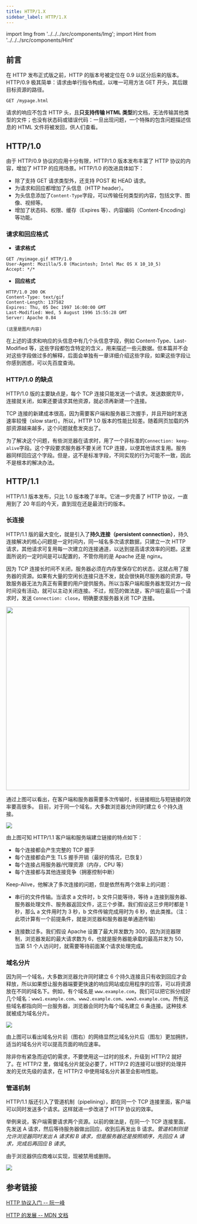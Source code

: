 ```yaml
---
title: HTTP/1.X
sidebar_label: HTTP/1.X
---
```


import Img from '../../../src/components/Img'; import Hint from '../../../src/components/Hint'

## 前言

在 HTTP 发布正式版之前，HTTP 的版本号被定位在 0.9 以区分后来的版本。HTTP/0.9 极其简单：请求由单行指令构成，以唯一可用方法 GET 开头，其后跟目标资源的路径。

```
GET /mypage.html
```

请求的响应不包含 HTTP 头，且**只支持传输 HTML 类型**的文档，无法传输其他类型的文件；也没有状态码或错误代码：一旦出现问题，一个特殊的包含问题描述信息的 HTML 文件将被发回，供人们查看。

## HTTP/1.0

由于 HTTP/0.9 协议的应用十分有限，HTTP/1.0 版本发布丰富了 HTTP 协议的内容，增加了 HTTP 的应用场景。HTTP/1.0 的改进具体如下：

- 除了支持 GET 请求类型外，还支持 POST 和 HEAD 请求。
- 为请求和回应都增加了头信息（HTTP header）。
- 为头信息添加了`Content-Type`字段，可以传输任何类型的内容，包括文字、图像、视频等。
- 增加了状态码、权限、缓存（Expires 等）、内容编码（Content-Encoding）等功能。

### 请求和回应格式

- **请求格式**

```
GET /myimage.gif HTTP/1.0
User-Agent: Mozilla/5.0 (Macintosh; Intel Mac OS X 10_10_5)
Accept: */*
```

- **回应格式**

```
HTTP/1.0 200 OK
Content-Type: text/gif
Content-Length: 137582
Expires: Thu, 05 Dec 1997 16:00:00 GMT
Last-Modified: Wed, 5 August 1996 15:55:28 GMT
Server: Apache 0.84

(这里是图片内容)
```

在上述的请求和响应的头信息中有几个头信息字段，例如 Content-Type、Last-Modified 等，这些字段都包含特定的含义，用来描述一些元数据。但本篇并不会对这些字段做过多的解释，后面会单独有一章详细介绍这些字段，如果这些字段让你感到困惑，可以先百度查询。

### HTTP/1.0 的缺点

HTTP/1.0 版的主要缺点是，每个 TCP 连接只能发送一个请求。发送数据完毕，连接就关闭，如果还要请求其他资源，就必须再新建一个连接。

TCP 连接的新建成本很高，因为需要客户端和服务器三次握手，并且开始时发送速率较慢（slow start）。所以，HTTP 1.0 版本的性能比较差。随着网页加载的外部资源越来越多，这个问题就愈发突出了。

为了解决这个问题，有些浏览器在请求时，用了一个非标准的`Connection: keep-alive`字段。这个字段要求服务器不要关闭 TCP 连接，以便其他请求复用。服务器同样回应这个字段。但是，这不是标准字段，不同实现的行为可能不一致，因此不是根本的解决办法。

## HTTP/1.1

HTTP/1.1 版本发布，只比 1.0 版本晚了半年。它进一步完善了 HTTP 协议，一直用到了 20 年后的今天，直到现在还是最流行的版本。

### 长连接

HTTP/1.1 版的最大变化，就是引入了**持久连接（persistent connection）**，持久连接解决的核心问题是一定时间内，同一域名多次请求数据，只建立一次 HTTP 请求，其他请求可复用每一次建立的连接通道，以达到提高请求效率的问题。这里面所说的一定时间是可以配置的，不管你用的是 Apache 还是 nginx。

因为 TCP 连接长时间不关闭，服务器必须在内存里保存它的状态，这就占用了服务器的资源。如果有大量的空闲长连接只连不发，就会很快耗尽服务器的资源，导致服务器无法为真正有需要的用户提供服务。所以当客户端和服务器发现对方一段时间没有活动，就可以主动关闭连接。不过，规范的做法是，客户端在最后一个请求时，发送 `Connection: close`，明确要求服务器关闭 TCP 连接。

<Img width="500" legend="图：长短链接对比图" src="https://cosmos-x.oss-cn-hangzhou.aliyuncs.com/FKLcnQ.jpg" />

通过上图可以看出，在客户端和服务器需要多次传输时，长链接相比与短链接的效率要高很多。 <Hint type="tip">目前，对于同一个域名，大多数浏览器允许同时建立 6 个持久连接。</Hint>

<Img w="750" src='https://cosmos-x.oss-cn-hangzhou.aliyuncs.com/aomjQ8.png'/>

由上图可知 HTTP/1.1 客户端和服务端建立链接的特点如下：

- 每个连接都会产生完整的 TCP 握手
- 每个连接都会产生 TLS 握手开销（最好的情况，已恢复）
- 每个连接占用服务器/代理资源（内存，CPU 等）
- 每个连接都与其他连接竞争（拥塞控制中断）

Keep-Alive，他解决了多次连接的问题，但是依然有两个效率上的问题：

- 串行的文件传输。当请求 a 文件时，b 文件只能等待，等待 a 连接到服务器、服务器处理文件、服务器返回文件，这三个步骤。我们假设这三步用时都是 1 秒，那么 a 文件用时为 3 秒，b 文件传输完成用时为 6 秒，依此类推。（注：此项计算有一个前提条件，就是浏览器和服务器是单通道传输）

- 连接数过多。我们假设 Apache 设置了最大并发数为 300，因为浏览器限制，浏览器发起的最大请求数为 6，也就是服务器能承载的最高并发为 50，当第 51 个人访问时，就需要等待前面某个请求处理完成。

### 域名分片

因为同一个域名，大多数浏览器允许同时建立 6 个持久连接且只有收到回应才会释放，所以如果想让服务器端要更快速的响应网站或应用程序的应答，可以将资源放在不同的域名下。例如，有个域名是 `www.example.com`，我们可以把它拆分成好几个域名：`www1.example.com`、`www2.example.com`、`www3.example.com`。所有这些域名都指向同一台服务器，浏览器会同时为每个域名建立 6 条连接。这种技术就被成为域名分片。

<Img w="650" src='https://cosmos-x.oss-cn-hangzhou.aliyuncs.com/N2VrQ7.png'/>

由上图可以看出域名分片前（图右）的网络显然比域名分片后（图左）更加拥挤，适当的域名分片可以提高页面的响应速率。

<Hint type="warning">除非你有紧急而迫切的需求，不要使用这一过时的技术，升级到 HTTP/2 就好了。在 HTTP/2 里，做域名分片就没必要了，HTTP/2 的连接可以很好的处理并发的无优先级的请求，在 HTTP/2 中使用域名分片甚至会影响性能。</Hint>

### 管道机制

HTTP/1.1 版还引入了管道机制（pipelining），即在同一个 TCP 连接里面，客户端可以同时发送多个请求。这样就进一步改进了 HTTP 协议的效率。

举例来说，客户端需要请求两个资源。以前的做法是，在同一个 TCP 连接里面，先发送 A 请求，然后等待服务器做出回应，收到后再发出 B 请求。_管道机制则是允许浏览器同时发出 A 请求和 B 请求，但是服务器还是按照顺序，先回应 A 请求，完成后再回应 B 请求_。

<Hint type="warning">由于浏览器供应商难以实现，现被禁用或删除。</Hint>

<Img w="360" legend="图：管道机制" src='https://cosmos-x.oss-cn-hangzhou.aliyuncs.com/RUc1N2.png'/>

## 参考链接

[HTTP 协议入门 -- 阮一峰](https://www.ruanyifeng.com/blog/2016/08/http.html)

[HTTP 的发展 -- MDN 文档](https://developer.mozilla.org/zh-CN/docs/Web/HTTP/Basics_of_HTTP/Evolution_of_HTTP)
